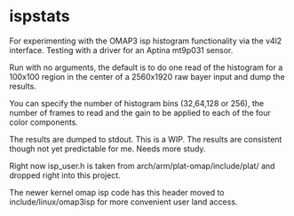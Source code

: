   ispstats
=======

For experimenting with the OMAP3 isp histogram functionality via the v4l2 
interface. Testing with a driver for an Aptina mt9p031 sensor.

Run with no arguments, the default is to do one read of the histogram for
a 100x100 region in the center of a 2560x1920 raw bayer input and dump the 
results. 

You can specify the number of histogram bins (32,64,128 or 256), the number
of frames to read and the gain to be applied to each of the four color 
components.

The results are dumped to stdout. This is a WIP. The results are consistent
though not yet predictable for me. Needs more study.

Right now isp_user.h is taken from arch/arm/plat-omap/include/plat/ and dropped
right into this project.

The newer kernel omap isp code has this header moved to include/linux/omap3isp 
for more convenient user land access.



